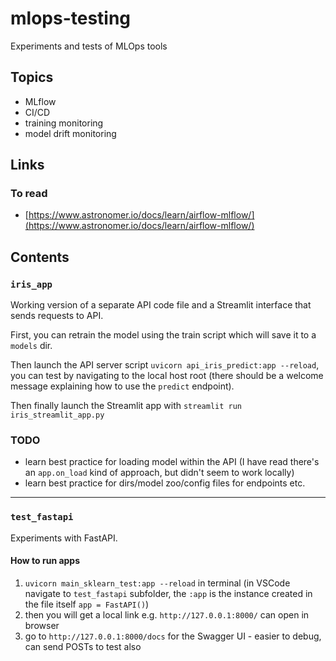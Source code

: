 # mlops-testing

Experiments and tests of MLOps tools

## Topics

- MLflow
- CI/CD
- training monitoring
- model drift monitoring

## Links

### To read

- [https://www.astronomer.io/docs/learn/airflow-mlflow/](https://www.astronomer.io/docs/learn/airflow-mlflow/)

## Contents

### `iris_app`

Working version of a separate API code file and a Streamlit interface that sends requests to API.

First, you can retrain the model using the train script which will save it to a `models` dir.

Then launch the API server script `uvicorn api_iris_predict:app --reload`, you can test by navigating to the local host root (there should be a welcome message explaining how to use the `predict` endpoint).

Then finally launch the Streamlit app with `streamlit run iris_streamlit_app.py`

### TODO

- learn best practice for loading model within the API (I have read there's an `app.on_load` kind of approach, but didn't seem to work locally)
- learn best practice for dirs/model zoo/config files for endpoints etc.

---

### `test_fastapi`

Experiments with FastAPI.

#### How to run apps

1. `uvicorn main_sklearn_test:app --reload` in terminal (in VSCode navigate to `test_fastapi` subfolder, the `:app` is the instance created in the file itself `app = FastAPI()`)
2. then you will get a local link e.g. `http://127.0.0.1:8000/` can open in browser
3. go to `http://127.0.0.1:8000/docs` for the Swagger UI - easier to debug, can send POSTs to test also
